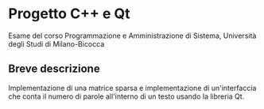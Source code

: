 # Progetto C++ e Qt

Esame del corso Programmazione e Amministrazione di Sistema, Università degli Studi di Milano-Bicocca

## Breve descrizione

Implementazione di una matrice sparsa e implementazione di un'interfaccia che conta il numero di parole all'interno di un testo usando la libreria Qt.
